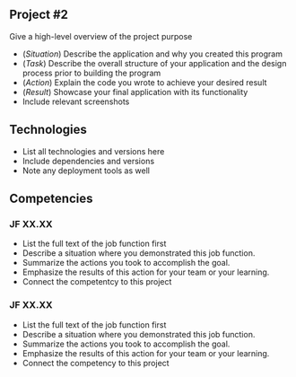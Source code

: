 ## Project #2
Give a high-level overview of the project purpose
- (*Situation*) Describe the application and why you created this program
- (*Task*) Describe the overall structure of your application and the design process prior to building the program
- (*Action*) Explain the code you wrote to achieve your desired result
- (*Result*) Showcase your final application with its functionality
- Include relevant screenshots

## Technologies
- List all technologies and versions here
- Include dependencies and versions
- Note any deployment tools as well

## Competencies
### JF XX.XX
- List the full text of the job function first
- Describe a situation where you demonstrated  this job function.
- Summarize the actions you took to accomplish the goal. 
- Emphasize the results of this action for your team or your learning. 
- Connect the competentcy to this project

### JF XX.XX
- List the full text of the job function first
- Describe a situation where you demonstrated  this job function.
- Summarize the actions you took to accomplish the goal. 
- Emphasize the results of this action for your team or your learning. 
- Connect the competency to this project